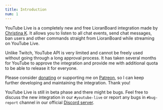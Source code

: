```yaml
---
title: Introduction
num: 1
---
```


YouTube Live is a completely new and free LioranBoard integration made by [Christina K](https://github.com/christinna9031?tab=repositories). It allows you to listen to all chat events, send chat messages, ban users and other commands straight from LioranBoard while streaming on YouTube Live.  


Unlike Twitch, YouTube API is very limited and cannot be freely used without going through a long approval process. It has taken several months for YouTube to approve the integration and provide me with additional quota to be able to release it for everyone.

Please consider [donating](https://lioranboard.ca/donate) or supporting me on [Patreon](https://www.patreon.com/Christinna?fan_landing=true), so I can keep further developing and maintaining the integration. Thank you!  

YouTube Live is still in beta phase and there might be bugs. Feel free to discuss the new integration in our `#youtube-live` or report any bugs in `#bug-report` channel in our official [Discord server](https://discord.gg/dXez8Zh).









